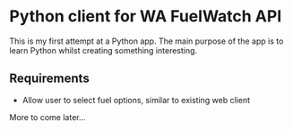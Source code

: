 Python client for WA FuelWatch API
===

This is my first attempt at a Python app.  The main purpose of the app is to learn Python whilst creating something
interesting.

Requirements
---
- Allow user to select fuel options, similar to existing web client

More to come later...